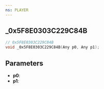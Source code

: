 ```yaml
---
ns: PLAYER
---
```

## _0x5F8E0303C229C84B

```c
// 0x5F8E0303C229C84B
void _0x5F8E0303C229C84B(Any p0, Any p1);
```

## Parameters
* **p0**:
* **p1**:
